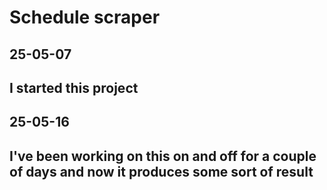 Schedule scraper
==========
25-05-07
----------
I started this project
----------
25-05-16
----------
I've been working on this on and off for a couple of days and now it produces some sort of result
----------
